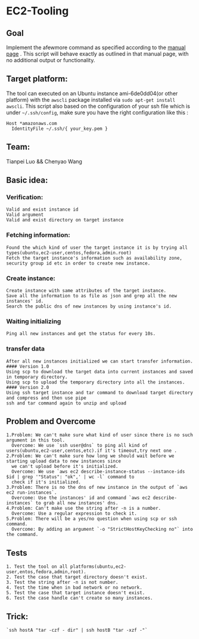 # EC2-Tooling
## Goal
Implement the afewmore command as specified according to the [manual page](https://github.com/ltp19930730/EC2-Tooling/blob/master/manual.txt) .
This script will behave exactly as outlined in that manual page, with no additional output or functionality.

## Target platform:

The tool can executed on an Ubuntu instance ami-6de0dd04(or other platform) with the `awscli` package installed via `sudo apt-get install awscli`. This script also based on the configuration of your ssh file which is under `~/.ssh/config`, make sure you have the right configuration like this :
```
Host *amazonaws.com
  IdentityFile ~/.ssh/{ your_key.pem }
```

## Team:
Tianpei Luo && Chenyao Wang

## Basic idea:
### Verification:
	Valid and exist instance id
	Valid argument
	Valid and exist directory on target instance

### Fetching information:
	Found the which kind of user the target instance it is by trying all types(ubuntu,ec2-user,centos,fedora,admin.root)
	Fetch the target instance's information such as availability zone, security group id etc in order to create new instance.

### Create instance:
	Create instance with same attributes of the target instance.
	Save all the information to as file as json and grep all the new instances' id.
	Search the public dns of new instances by using instance's id.

### Waiting initializing
	Ping all new instances and get the status for every 10s.

### transfer data
	After all new instances initialized we can start transfer information.
	#### Version 1.0
	Using scp to download the target data into current instances and saved in temporary directory.
	Using scp to upload the temporary directory into all the instances.
	#### Version 2.0
	Using ssh target instance and tar command to download target directory and compress and then use pipe 
	ssh and tar command again to unzip and upload

##  Problem and Overcome
	1.Problem: We can't make sure what kind of user since there is no such argument in this tool.
	  Overcome: We use `ssh user@dns` to ping all kind of users(ubuntu,ec2-user,centos,etc).if it's timeout,try next one .
	2.Problem: We can't make sure how long we should wait before we starting upload data to new instances since
	  we can't upload before it's initialized.
	  Overcome: We use `aws ec2 describe-instance-status --instance-ids $id | grep '"Status": "ok",' | wc -l` command to 
	  check if it's initialized.
	3.Problem: There is no the dns of new instance in the output of `aws ec2 run-instances`.
	  Overcome: Use the instances' id and command `aws ec2 describe-instances` to grab all new instances' dns.
	4.Problem: Can't make use the string after -n is a number.
	  Overcome: Use a regular expression to check it.
	5.Problem: There will be a yes/no question when using scp or ssh command.
	  Overcome: By adding an argument `-o "StrictHostKeyChecking no"` into the command.

##  Tests
	1. Test the tool on all platforms(ubuntu,ec2-user,entos,fedora,admin,root).
	2. Test the case that target directory doesn't exist.
	3. Test the string after -n is not number.
	4. Test the time when in bad network or no network.
	5. Test the case that target instance doesn't exist.
	6. Test the case handle can't create so many instances.

##  Trick:
	`ssh hostA "tar -czf - dir" | ssh hostB "tar -xzf -"`

